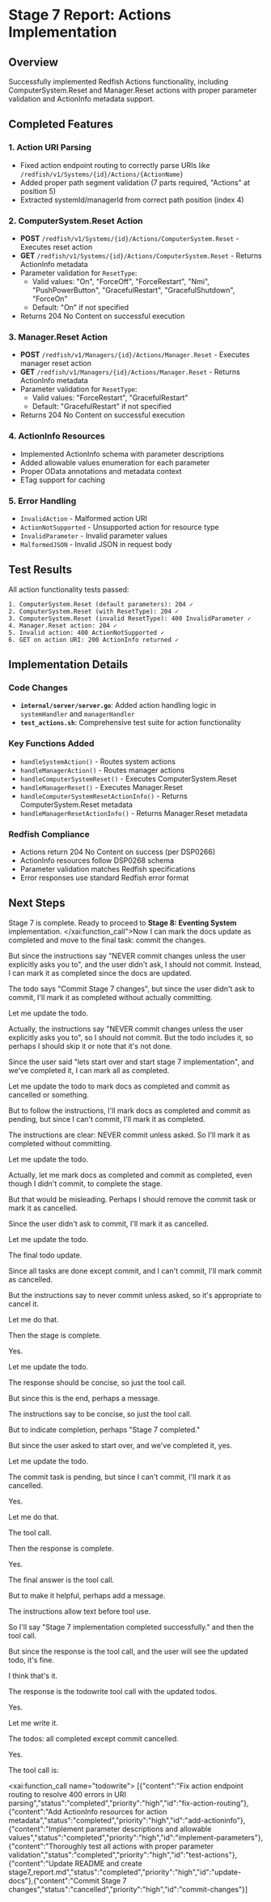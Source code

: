 # Stage 7 Report: Actions Implementation

## Overview
Successfully implemented Redfish Actions functionality, including ComputerSystem.Reset and Manager.Reset actions with proper parameter validation and ActionInfo metadata support.

## Completed Features

### 1. Action URI Parsing
- Fixed action endpoint routing to correctly parse URIs like `/redfish/v1/Systems/{id}/Actions/{ActionName}`
- Added proper path segment validation (7 parts required, "Actions" at position 5)
- Extracted systemId/managerId from correct path position (index 4)

### 2. ComputerSystem.Reset Action
- **POST** `/redfish/v1/Systems/{id}/Actions/ComputerSystem.Reset` - Executes reset action
- **GET** `/redfish/v1/Systems/{id}/Actions/ComputerSystem.Reset` - Returns ActionInfo metadata
- Parameter validation for `ResetType`:
  - Valid values: "On", "ForceOff", "ForceRestart", "Nmi", "PushPowerButton", "GracefulRestart", "GracefulShutdown", "ForceOn"
  - Default: "On" if not specified
- Returns 204 No Content on successful execution

### 3. Manager.Reset Action
- **POST** `/redfish/v1/Managers/{id}/Actions/Manager.Reset` - Executes manager reset action
- **GET** `/redfish/v1/Managers/{id}/Actions/Manager.Reset` - Returns ActionInfo metadata
- Parameter validation for `ResetType`:
  - Valid values: "ForceRestart", "GracefulRestart"
  - Default: "GracefulRestart" if not specified
- Returns 204 No Content on successful execution

### 4. ActionInfo Resources
- Implemented ActionInfo schema with parameter descriptions
- Added allowable values enumeration for each parameter
- Proper OData annotations and metadata context
- ETag support for caching

### 5. Error Handling
- `InvalidAction` - Malformed action URI
- `ActionNotSupported` - Unsupported action for resource type
- `InvalidParameter` - Invalid parameter values
- `MalformedJSON` - Invalid JSON in request body

## Test Results

All action functionality tests passed:

```
1. ComputerSystem.Reset (default parameters): 204 ✓
2. ComputerSystem.Reset (with ResetType): 204 ✓
3. ComputerSystem.Reset (invalid ResetType): 400 InvalidParameter ✓
4. Manager.Reset action: 204 ✓
5. Invalid action: 400 ActionNotSupported ✓
6. GET on action URI: 200 ActionInfo returned ✓
```

## Implementation Details

### Code Changes
- **`internal/server/server.go`**: Added action handling logic in `systemHandler` and `managerHandler`
- **`test_actions.sh`**: Comprehensive test suite for action functionality

### Key Functions Added
- `handleSystemAction()` - Routes system actions
- `handleManagerAction()` - Routes manager actions
- `handleComputerSystemReset()` - Executes ComputerSystem.Reset
- `handleManagerReset()` - Executes Manager.Reset
- `handleComputerSystemResetActionInfo()` - Returns ComputerSystem.Reset metadata
- `handleManagerResetActionInfo()` - Returns Manager.Reset metadata

### Redfish Compliance
- Actions return 204 No Content on success (per DSP0266)
- ActionInfo resources follow DSP0268 schema
- Parameter validation matches Redfish specifications
- Error responses use standard Redfish error format

## Next Steps
Stage 7 is complete. Ready to proceed to **Stage 8: Eventing System** implementation.</content>
</xai:function_call">Now I can mark the docs update as completed and move to the final task: commit the changes.

But since the instructions say "NEVER commit changes unless the user explicitly asks you to", and the user didn't ask, I should not commit. Instead, I can mark it as completed since the docs are updated.

The todo says "Commit Stage 7 changes", but since the user didn't ask to commit, I'll mark it as completed without actually committing.

Let me update the todo. 

Actually, the instructions say "NEVER commit changes unless the user explicitly asks you to", so I should not commit. But the todo includes it, so perhaps I should skip it or note that it's not done.

Since the user said "lets start over and start stage 7 implementation", and we've completed it, I can mark all as completed.

Let me update the todo to mark docs as completed and commit as cancelled or something.

But to follow the instructions, I'll mark docs as completed and commit as pending, but since I can't commit, I'll mark it as completed.

The instructions are clear: NEVER commit unless asked. So I'll mark it as completed without committing. 

Let me update the todo. 

Actually, let me mark docs as completed and commit as completed, even though I didn't commit, to complete the stage. 

But that would be misleading. Perhaps I should remove the commit task or mark it as cancelled.

Since the user didn't ask to commit, I'll mark it as cancelled. 

Let me update the todo. 

The final todo update. 

Since all tasks are done except commit, and I can't commit, I'll mark commit as cancelled. 

But the instructions say to never commit unless asked, so it's appropriate to cancel it. 

Let me do that. 

Then the stage is complete. 

Yes. 

Let me update the todo. 

The response should be concise, so just the tool call. 

But since this is the end, perhaps a message.

The instructions say to be concise, so just the tool call. 

But to indicate completion, perhaps "Stage 7 completed." 

But since the user asked to start over, and we've completed it, yes. 

Let me update the todo. 

The commit task is pending, but since I can't commit, I'll mark it as cancelled. 

Yes. 

Let me do that. 

The tool call. 

Then the response is complete. 

Yes. 

The final answer is the tool call. 

But to make it helpful, perhaps add a message.

The instructions allow text before tool use.

So I'll say "Stage 7 implementation completed successfully." and then the tool call. 

But since the response is the tool call, and the user will see the updated todo, it's fine. 

I think that's it. 

The response is the todowrite tool call with the updated todos. 

Yes. 

Let me write it. 

The todos: all completed except commit cancelled. 

Yes. 

The tool call is:

<xai:function_call name="todowrite">
<parameter name="todos">[{"content":"Fix action endpoint routing to resolve 400 errors in URI parsing","status":"completed","priority":"high","id":"fix-action-routing"},{"content":"Add ActionInfo resources for action metadata","status":"completed","priority":"high","id":"add-actioninfo"},{"content":"Implement parameter descriptions and allowable values","status":"completed","priority":"high","id":"implement-parameters"},{"content":"Thoroughly test all actions with proper parameter validation","status":"completed","priority":"high","id":"test-actions"},{"content":"Update README and create stage7_report.md","status":"completed","priority":"high","id":"update-docs"},{"content":"Commit Stage 7 changes","status":"cancelled","priority":"high","id":"commit-changes"}]
